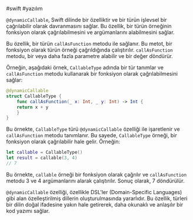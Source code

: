 #swift #yazılım 

`@dynamicCallable`, Swift dilinde bir özelliktir ve bir türün işlevsel bir çağrılabilir olarak davranmasını sağlar. Bu özellik, bir türün örneğinin fonksiyon olarak çağrılabilmesini ve argümanlarını alabilmesini sağlar.

Bu özellik, bir türün `callAsFunction` metodu ile sağlanır. Bu metot, bir fonksiyon olarak türün örneği çağrıldığında çalıştırılır. `callAsFunction` metodu, bir veya daha fazla parametre alabilir ve bir değer döndürür.

Örneğin, aşağıdaki örnek, `CallableType` adında bir tür tanımlar ve `callAsFunction` metodu kullanarak bir fonksiyon olarak çağrılabilmesini sağlar:
```swift
@dynamicCallable 
struct CallableType {     
	func callAsFunction(_ x: Int, _ y: Int) -> Int {         
	return x + y     
	} 
}
```


Bu örnekte, `CallableType` türü `@dynamicCallable` özelliği ile işaretlenir ve `callAsFunction` metodu tanımlanır. Bu sayede, `CallableType` örneği, bir fonksiyon olarak çağrılabilir hale gelir. Örneğin:
```swift
let callable = CallableType() 
let result = callable(3, 4) 
// 7
```


Bu örnekte, `callable` örneği bir fonksiyon olarak çağrılır ve `callAsFunction` metodu 3 ve 4 argümanlarını alarak çalıştırılır. Sonuç olarak, 7 döndürülür.

`@dynamicCallable` özelliği, özellikle DSL'ler (Domain-Specific Languages) gibi alan özelleştirilmiş dillerin oluşturulmasında yararlıdır. Bu özellik, türleri bir dilin doğal ifadesine yakın hale getirerek, daha okunaklı ve anlaşılır bir kod yazımı sağlar.